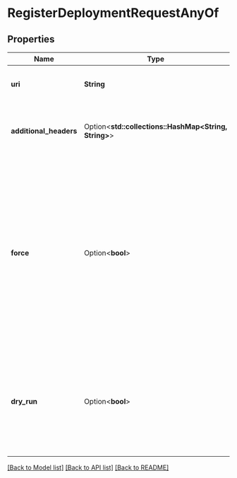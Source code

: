 # RegisterDeploymentRequestAnyOf

## Properties

Name | Type | Description | Notes
------------ | ------------- | ------------- | -------------
**uri** | **String** | Uri to use to discover/invoke the http deployment. | 
**additional_headers** | Option<**std::collections::HashMap<String, String>**> | Additional headers added to the discover/invoke requests to the deployment. | [optional]
**force** | Option<**bool**> | If `true`, it will override, if existing, any deployment using the same `uri`. Beware that this can lead in-flight invocations to an unrecoverable error state.  By default, this is `true` but it might change in future to `false`.  See the [versioning documentation](https://docs.restate.dev/operate/versioning) for more information. | [optional][default to true]
**dry_run** | Option<**bool**> | If `true`, discovery will run but the deployment will not be registered. This is useful to see the impact of a new deployment before registering it. | [optional][default to false]

[[Back to Model list]](../README.md#documentation-for-models) [[Back to API list]](../README.md#documentation-for-api-endpoints) [[Back to README]](../README.md)


